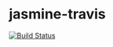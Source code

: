 jasmine-travis
==============
[![Build Status](https://travis-ci.org/PaulTondeur/jasmine-travis.png)](https://travis-ci.org/PaulTondeur/jasmine-travis)